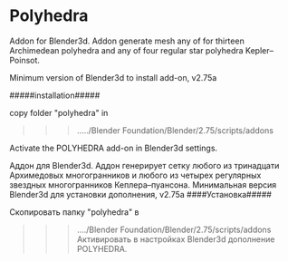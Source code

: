# Polyhedra
Addon for Blender3d. Addon generate mesh any of for thirteen Archimedean polyhedra and any of four regular star polyhedra Kepler–Poinsot.

Minimum version of Blender3d to install add-on, v2.75a

#####installation#####

copy folder "polyhedra" in

>>>...../Blender Foundation/Blender/2.75/scripts/addons

Activate the POLYHEDRA add-on in Blender3d settings.

Аддон для Blender3d. Аддон генерирует сетку любого из тринадцати Архимедовых многогранников и любого из четырех
регулярных звездных многогранников Кеплера–пуансона.
Минимальная версия Blender3d для установки дополнения, v2.75a
####Установка#####

Скопировать папку "polyhedra" в
>>>..../Blender Foundation/Blender/2.75/scripts/addons
Активировать в настройках Blender3d дополнение POLYHEDRA.
